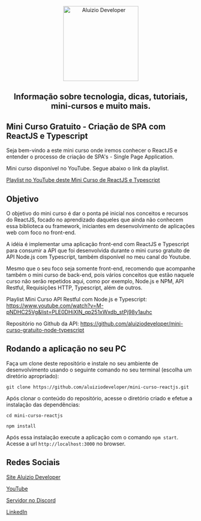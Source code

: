 <p align="center">
  <a href="https://aluiziodeveloper.com.br/">
    <img alt="Aluizio Developer" src="https://aluiziodeveloper.com.br/assets/img/icon.png" width="200" />
  </a>
</p>
<h2 align="center">
Informação sobre tecnologia, dicas, tutoriais, mini-cursos e muito mais.
</h2>

## Mini Curso Gratuito - Criação de SPA com ReactJS e Typescript

Seja bem-vindo a este mini curso onde iremos conhecer o ReactJS e entender o processo de criação de SPA's - Single Page Application.

Mini curso disponível no YouTube. Segue abaixo o link da playlist.

[Playlist no YouTube deste Mini Curso de ReactJS e Typescript](https://www.youtube.com/watch?v=KhuHgLdwIsg&list=PLE0DHiXlN_qpm0nMlvcVxG_O580IXmeRU)

## Objetivo

O objetivo do mini curso é dar o ponta pé inicial nos conceitos e recursos do ReactJS, focado no aprendizado daqueles que ainda não conhecem essa biblioteca ou framework, iniciantes em desenvolvimento de aplicações web com foco no front-end.

A idéia é implementar uma aplicação front-end com ReactJS e Typescript para consumir a API que foi desenvolvida durante o mini curso gratuito de API Node.js com Typescript, também disponível no meu canal do Youtube.

Mesmo que o seu foco seja somente front-end, recomendo que acompanhe também o mini curso de back-end, pois vários conceitos que estão naquele curso não serão repetidos aqui, como por exemplo, Node.js e NPM, API Restful, Requisições HTTP, Typescript, além de outros.

Playlist Mini Curso API Restful com Node.js e Typescript: https://www.youtube.com/watch?v=M-pNDHC25Vg&list=PLE0DHiXlN_qp251xWxdb_stPj98y1auhc

Repositório no Github da API: https://github.com/aluiziodeveloper/mini-curso-gratuito-node-typescript

## Rodando a aplicação no seu PC

Faça um clone deste repositório e instale no seu ambiente de desenvolvimento usando o seguinte comando no seu terminal (escolha um diretório apropriado):

```
git clone https://github.com/aluiziodeveloper/mini-curso-reactjs.git
```

Após clonar o conteúdo do repositório, acesse o diretório criado e efetue a instalação das dependências:

```
cd mini-curso-reactjs

npm install
```

Após essa instalação execute a aplicação com o comando `npm start`. Acesse a url `http://localhost:3000` no browser.

## Redes Sociais

[Site Aluizio Developer](https://aluiziodeveloper.com.br)

[YouTube](https://www.youtube.com/jorgealuizio)

[Servidor no Discord](https://discord.gg/3J87BMz5fD)

[LinkedIn](https://www.linkedin.com/in/jorgealuizio/)
